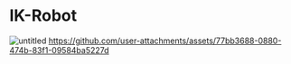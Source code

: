# IK-Robot
![untitled](https://github.com/user-attachments/assets/8b198874-919a-43a3-a5f9-0eacabae3dc6)
https://github.com/user-attachments/assets/77bb3688-0880-474b-83f1-09584ba5227d

